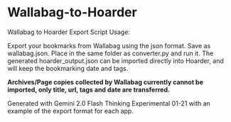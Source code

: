 # Wallabag-to-Hoarder
Wallabag to Hoarder Export Script
Usage:

Export your bookmarks from Wallabag using the json format. Save as wallabag.json. Place in the same folder as converter.py and run it.
The generated hoarder_output.json can be imported directly into Hoarder, and will keep the bookmarking date and tags.

**Archives/Page copies collected by Wallabag currently cannot be imported, only title, url, tags and date are transferred.**

Generated with Gemini 2.0 Flash Thinking Experimental 01-21 with an example of the export format for each app.
